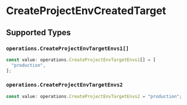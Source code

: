 # CreateProjectEnvCreatedTarget


## Supported Types

### `operations.CreateProjectEnvTargetEnvs1[]`

```typescript
const value: operations.CreateProjectEnvTargetEnvs1[] = [
  "production",
];
```

### `operations.CreateProjectEnvTargetEnvs2`

```typescript
const value: operations.CreateProjectEnvTargetEnvs2 = "production";
```

